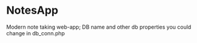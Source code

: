 # NotesApp
Modern note taking web-app;
DB name and other db properties you could change in db_conn.php
